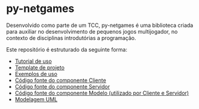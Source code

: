 # py-netgames

Desenvolvido como parte de um TCC, py-netgames é uma biblioteca criada para auxiliar no desenvolvimento de pequenos jogos multijogador, no contexto de disciplinas introdutórias a programação.

Este repositório é estruturado da seguinte forma:

- [Tutorial de uso](./tutorial.md)
- [Template de projeto](https://github.com/gabrielroza/py_netgames_template)
- [Exemplos de uso](./sample/)
- [Código fonte do componente Cliente](./client)
- [Código fonte do componente Servidor](./server)
- [Código fonte do componente Modelo (utilizado por Cliente e Servidor)](./model)
- [Modelagem UML](./modeling/)